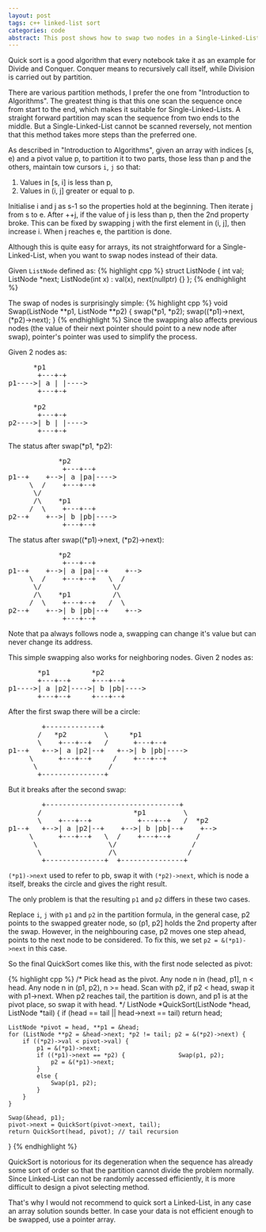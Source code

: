 ```yaml
---
layout: post
tags: c++ linked-list sort
categories: code
abstract: This post shows how to swap two nodes in a Single-Linked-List and how to apply quick sort for lists. Although it's not recommended.
---
```


Quick sort is a good algorithm that every notebook take it as an example for Divide and Conquer. Conquer means to recursively call itself, while Division is carried out by partition.

There are various partition methods, I prefer the one from "Introduction to Algorithms". The greatest thing is that this one scan the sequence once from start to the end, which makes it suitable for Single-Linked-Lists. A straight forward partition may scan the sequence from two ends to the middle. But a Single-Linked-List cannot be scanned reversely, not mention that this method takes more steps than the preferred one.

As described in "Introduction to Algorithms", given an array with indices [s, e) and a pivot value p, to partition it to two parts, those less than p and the others, maintain tow cursors `i`, `j` so that:

1. Values in [s, i] is less than p,
2. Values in (i, j] greater or equal to p. 

Initialise i and j as s-1 so the properties hold at the beginning.
Then iterate j from s to e. After ++j, if the value of j is less than p, then the 2nd property broke. This can be fixed by swapping j with the first element in (i, j], then increase i. When j reaches e, the partition is done.

Although this is quite easy for arrays, its not straightforward for a Single-Linked-List, when you want to swap nodes instead of their data.

Given `ListNode` defined as:
{% highlight cpp %}
struct ListNode {
	int val;	
	ListNode *next;
	ListNode(int x) : val(x), next(nullptr) {}
};
{% endhighlight %}

The swap of nodes is surprisingly simple:
{% highlight cpp %}
void Swap(ListNode **p1, ListNode **p2) {
	swap(*p1, *p2);
	swap((*p1)->next, (*p2)->next);
}
{% endhighlight %}
Since the swapping also affects previous nodes (the value of their next pointer should point to a new node after swap), pointer's pointer was used to simplify the process.

Given 2 nodes as:
<pre>
      *p1
       +---+-+
p1---->| a | |---->
       +---+-+
	
      *p2
       +---+-+
p2---->| b | |---->
       +---+-+
</pre>

The status after swap(\*p1, \*p2):
<pre>
            *p2
             +---+--+
p1--+    +-->| a |pa|---->
     \  /    +---+--+
      \/
      /\    *p1
     /  \    +---+--+
p2--+    +-->| b |pb|---->
             +---+--+
</pre>

The status after swap((\*p1)->next, (\*p2)->next):
<pre>
            *p2
             +---+--+
p1--+    +-->| a |pa|--+    +-->
     \  /    +---+--+   \  /
      \/                 \/
      /\    *p1          /\
     /  \    +---+--+   /  \
p2--+    +-->| b |pb|--+    +-->
             +---+--+
</pre>
Note that pa always follows node a, swapping can change it's value but can never change its address.

This simple swapping also works for neighboring nodes.
Given 2 nodes as:
<pre>
       *p1          *p2
       +---+--+     +---+--+
p1---->| a |p2|---->| b |pb|---->
       +---+--+     +---+--+
</pre>
After the first swap there will be a circle:
<pre>
        +-------------+
       /   *p2         \     *p1
       \    +---+--+   /      +---+--+
p1--+   +-->| a |p2|--+   +-->| b |pb|---->
     \      +---+--+     /    +---+--+
      \                 /
       +---------------+
</pre>
But it breaks after the second swap:
<pre>
        +--------------------------------+
       /                      *p1         \
       \    +---+--+           +---+--+   /  *p2
p1--+   +-->| a |p2|--+    +-->| b |pb|--+    +-->
     \      +---+--+   \  /    +---+--+      /
      \                 \/                  /
       \                /\                 /
        +--------------+  +---------------+
</pre>
`(*p1)->next` used to refer to pb, swap it with `(*p2)->next`, which is node a itself, breaks the circle and gives the right result.

The only problem is that the resulting `p1` and `p2` differs in these two cases.

Replace `i`, `j` with `p1` and `p2` in the partition formula, in the general case, p2 points to the swapped greater node, so (p1, p2] holds the 2nd property after the swap. However, in the neighbouring case, p2 moves one step ahead, points to the next node to be considered. To fix this, we set `p2 = &(*p1)->next` in this case.
 
So the final QuickSort comes like this, with the first node selected as pivot:

{% highlight cpp %}
/*
Pick head as the pivot.
Any node n in (head, p1], n < head.
Any node n in (p1, p2), n >= head.
Scan with p2, if p2 < head, swap it with p1->next.
When p2 reaches tail, the partition is down, and
p1 is at the pivot place, so swap it with head.
*/
ListNode *QuickSort(ListNode *head, ListNode *tail) {
	if (head == tail || head->next == tail)
		return head;

	ListNode *pivot = head, **p1 = &head;
	for (ListNode **p2 = &head->next; *p2 != tail; p2 = &(*p2)->next) {
		if ((*p2)->val < pivot->val) {	
			p1 = &(*p1)->next;
			if ((*p1)->next == *p2) {				Swap(p1, p2);
				p2 = &(*p1)->next;
			}
			else {
				Swap(p1, p2);
			}
		}
	}

	Swap(&head, p1);
	pivot->next = QuickSort(pivot->next, tail);
	return QuickSort(head, pivot); // tail recursion
}
{% endhighlight %}

QuickSort is notorious for its degeneration when the sequence has already some sort of order so that the partition cannot divide the problem normally. Since Linked-List can not be randomly accessed efficiently, it is more difficult to design a pivot selecting method.

That's why I would not recommend to quick sort a Linked-List, in any case an array solution sounds better. In case your data is not efficient enough to be swapped, use a pointer array. 